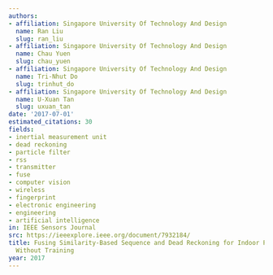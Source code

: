 ```yaml
---
authors:
- affiliation: Singapore University Of Technology And Design
  name: Ran Liu
  slug: ran_liu
- affiliation: Singapore University Of Technology And Design
  name: Chau Yuen
  slug: chau_yuen
- affiliation: Singapore University Of Technology And Design
  name: Tri-Nhut Do
  slug: trinhut_do
- affiliation: Singapore University Of Technology And Design
  name: U-Xuan Tan
  slug: uxuan_tan
date: '2017-07-01'
estimated_citations: 30
fields:
- inertial measurement unit
- dead reckoning
- particle filter
- rss
- transmitter
- fuse
- computer vision
- wireless
- fingerprint
- electronic engineering
- engineering
- artificial intelligence
in: IEEE Sensors Journal
src: https://ieeexplore.ieee.org/document/7932184/
title: Fusing Similarity-Based Sequence and Dead Reckoning for Indoor Positioning
  Without Training
year: 2017
---
```


